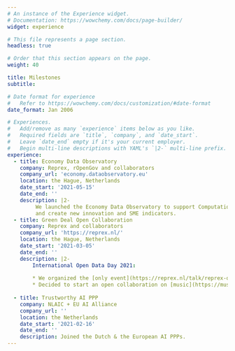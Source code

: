 ```yaml
---
# An instance of the Experience widget.
# Documentation: https://wowchemy.com/docs/page-builder/
widget: experience

# This file represents a page section.
headless: true

# Order that this section appears on the page.
weight: 40

title: Milestones
subtitle:

# Date format for experience
#   Refer to https://wowchemy.com/docs/customization/#date-format
date_format: Jan 2006

# Experiences.
#   Add/remove as many `experience` items below as you like.
#   Required fields are `title`, `company`, and `date_start`.
#   Leave `date_end` empty if it's your current employer.
#   Begin multi-line descriptions with YAML's `|2-` multi-line prefix.
experience:
  - title: Economy Data Observatory
    company: Reprex, rOpenGov and collaborators
    company_url: 'economy.dataobservatory.eu'
    location: the Hague, Netherlands
    date_start: '2021-05-15'
    date_end: ''
    description: |2- 
         We launched the Economy Data Observatory to support Computational Antitrust
         and create new innovation and SME indicators.
  - title: Green Deal Open Collaboration
    company: Reprex and collaborators
    company_url: 'https://reprex.nl/'
    location: the Hague, Netherlands
    date_start: '2021-03-05'
    date_end: ''
    description: |2-
        International Open Data Day 2021:
        
        * We organized the [only event](https://reprex.nl/talk/reprex-open-data-day-2021/) in the Netherlands
        * Decided to start an open collaboration on [music](https://music.dataobservatory.eu/) and climate change.
        
  - title: Trustworthy AI PPP 
    company: NLAIC + EU AI Alliance
    company_url: ''
    location: the Netherlands
    date_start: '2021-02-16'
    date_end: ''
    description: Joined the Dutch & the European AI PPPs.
---
```

